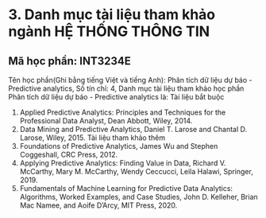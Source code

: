 # 3. Danh mục tài liệu tham khảo ngành HỆ THỐNG THÔNG TIN
## Mã học phần: INT3234E
Tên học phần(Ghi bằng tiếng Việt và tiếng Anh): Phân tích dữ liệu dự báo - Predictive analytics, Số tín chỉ: 4, Danh mục tài liệu tham khảo học phần Phân tích dữ liệu dự báo - Predictive analytics là:
Tài liệu bắt buộc
1. Applied Predictive Analytics: Principles and Techniques for the Professional Data Analyst, Dean Abbott, Wiley, 2014.
2. Data Mining and Predictive Analytics, Daniel T. Larose and Chantal D. Larose, Wiley, 2015.
Tài liệu tham khảo thêm
1. Foundations of Predictive Analytics, James Wu and Stephen Coggeshall, CRC Press, 2012.
2. Applying Predictive Analytics: Finding Value in Data, Richard V. McCarthy, Mary M. McCarthy, Wendy Ceccucci, Leila Halawi, Springer, 2019.
3. Fundamentals of Machine Learning for Predictive Data Analytics: Algorithms, Worked Examples, and Case Studies, John D. Kelleher, Brian Mac Namee, and Aoife D’Arcy, MIT Press, 2020.
